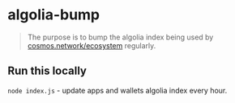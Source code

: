 # algolia-bump

> The purpose is to bump the algolia index being used by [cosmos.network/ecosystem](https://cosmos.network/ecosystem) regularly.

## Run this locally
`node index.js` - update apps and wallets algolia index every hour.